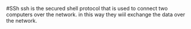 #SSh
ssh is the secured shell protocol that is used to connect two computers over the network. in this way they wiil exchange the data over the network.
